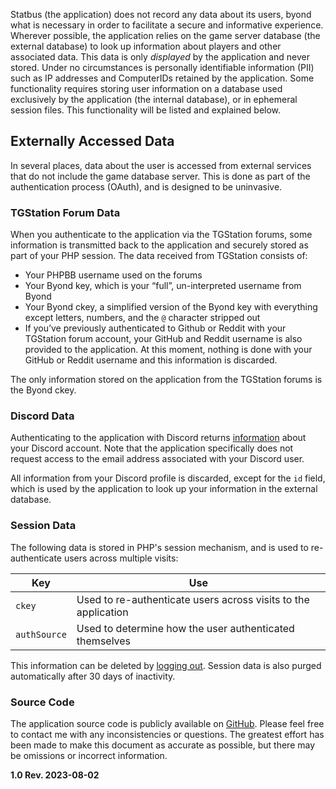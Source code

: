
Statbus (the application) does not record any data about its users, byond what is necessary in order to facilitate a secure and informative experience. Wherever possible, the application relies on the game server database (the external database) to look up information about players and other associated data. This data is only *displayed* by the application and never stored. Under no circumstances is personally identifiable information (PII) such as IP addresses and ComputerIDs retained by the application. Some functionality requires storing user information on a database used exclusively by the application (the internal database), or in ephemeral session files. This functionality will be listed and explained below.

## Externally Accessed Data
In several places, data about the user is accessed from external services that do not include the game database server. This is done as part of the authentication process (OAuth), and is designed to be uninvasive. 

### TGStation Forum Data
When you authenticate to the application via the TGStation forums, some information is transmitted back to the application and securely stored as part of your PHP session. The data received from TGStation consists of: 
* Your PHPBB username used on the forums
* Your Byond key, which is your “full”, un-interpreted username from Byond
* Your Byond ckey, a simplified version of the Byond key with everything except letters, numbers, and the `@` character stripped out
* If you’ve previously authenticated to Github or Reddit with your TGStation forum account, your GitHub and Reddit username is also provided to the application. At this moment, nothing is done with your GitHub or Reddit username and this information is discarded.

The only information stored on the application from the TGStation forums is the Byond ckey. 

### Discord Data

Authenticating to the application with Discord returns [information](https://discord.com/developers/docs/resources/user#user-object) about your Discord account. Note that the application specifically does not request access to the email address associated with your Discord user. 

All information from your Discord profile is discarded, except for the `id` field, which is used by the application to look up your information in the external database.

### Session Data

The following data is stored in PHP's session mechanism, and is used to re-authenticate users across multiple visits: 

| Key | Use |
| --- | --- |
| `ckey` | Used to re-authenticate users across visits to the application |
| `authSource` | Used to determine how the user authenticated themselves |

This information can be deleted by [logging out](/logout). Session data is also purged automatically after 30 days of inactivity.

### Source Code
The application source code is publicly available on [GitHub](https://github.com/statbus/statbus). Please feel free to contact me with any inconsistencies or questions. The greatest effort has been made to make this document as accurate as possible, but there may be omissions or incorrect information.

**1.0 Rev. 2023-08-02**